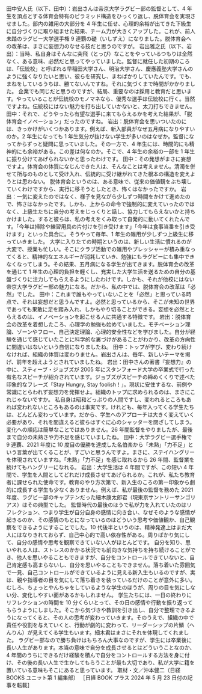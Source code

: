 ###

田中安人氏（以下、田中）：岩出さんは帝京大学ラグビー部の監督として、4 年生を頂点とする体育会特有のピラミッド構造をひっくり返し、脱体育会を実現させました。部内の雑用の大部分を 4 年生に任せ、心理的余裕が出てきた下級生に自分づくりに取り組ませた結果、チーム力が大きくアップした。これが、前人未踏のラグビー大学選手権 9 連覇の礎（いしずえ）になりました。脱体育会への改革は、まさに妄想力のなせる技だと思うのですが。
岩出雅之氏（以下、岩出）：当時、私自身はそんなに突飛（とっぴ）なことをやっているつもりは全然なく、ある意味、必然だと思ってやっていました。監督に就任した初期のころは、「伝統校」と呼ばれる早稲田大学さん、明治大学さん、慶應義塾大学さんのように強くなりたいと思い、彼らを研究し、まねばかりしていたんです。でも、まねをしているうちは、勝てないんですね。それに気づくまで時間がかかりました。
企業でも同じだと思うのですが、結局、重要なのは採用と教育だと思います。やっていることが伝統校のモノマネなら、優秀な選手は伝統校に行く。当然ですよね。伝統校にはない魅力を打ち出していかないと、太刀打ちできません。
田中：それで、どうやったら有望な選手に来てもらえるかを考えた結果が、「脱体育会イノベーション」だったのですね。
岩出：脱体育会を思いついたのには、きっかけがいくつかあります。例えば、新入部員がなぜ五月病になりやすいのか。2 年生になっても 1 年生気分が抜けない学生が多いのはなぜか。監督になってからずっと疑問に思っていました。その一方で、4 年生には、時間的にも精神的にも余裕がある。この差は何なのか。そこで、4 年生の余裕の一部を 1 年生に振り分けてあげられないかと思ったわけです。
田中：その発想がまさに妄想ですよ。体育会の体質になじんできた人は、そんなことは考えません。清濁を併せて所与のものとして受け入れ、伝統的に受け継がれてきた根本の構造を変えようとは思わない。
脱体育会というのは、ある意味で、従来の価値観をぶち壊していくわけですから、実行に移そうとしたとき、怖くはなかったですか。
岩出：一気に変えたのではなく、様子を見ながら少しずつ時間をかけて進めたので、怖さはなかったです。しかも、上からの命令で強制的に変えていったのではなく、上級生たちに自分の考えをじっくりと話し、協力してもらえないかと持ちかけました。すると彼らは、私の考えをくみ取って自発的に動いてくれたんです。「今年は掃除や練習用具の片付けを引き受けます」「今年は食事当番を引き受けます」といった具合に。そうやって毎年、1 年生の雑用が少しずつ上級生に移っていきました。
大学に入りたての時期というのは、新しい生活に慣れるのが大変で、授業も忙しい。そこにクラブ活動での雑用やプレッシャーが積み重なってくると、精神的なエネルギーが消耗していき、勉強にもラグビーにも集中できなくなってしまう。その結果、五月病になる学生が出てきます。脱体育会の改革を通じて 1 年生の心理的負担を軽くし、充実した大学生活を送るための自分の基盤づくりに注力してもらえるようにしたわけです。しかも、それが他校にはない帝京大学ラグビー部の魅力になる。だから、私の中では、脱体育会の改革は「必然」でした。
田中：これまで誰もやっていないことを「必然」と思っている時点で、それは妄想だと思うんですよ。必然と思っているから、そこが未知の世界であっても果敢に足を踏み入れ、しかもやり切ることができる。妄想を必然ととらえるのは、イノベーションを起こせる人に共通する特徴です。
岩出：脱体育会の改革を着想したころ、心理学の勉強も始めていました。モチベーション理論、ゾーンやフロー、自己決定理論、心理的安全性などを学びました。自分が経験を通じて感じていたことに科学的な裏づけがあることがわかり、改革の方向性に間違いはないという自信になりましたね。
田中：トップが学び、変わり続けなければ、組織の体質は変わりません。岩出さんは、毎年、新しいテーマを掲げ、前年を超えようとされていましたね。
岩出：田中さんの著書『妄想力』の中に、スティーブ・ジョブズが 2005 年にスタンフォード大学の卒業式で行った有名なスピーチが紹介されています。ジョブズがスピーチの締めくくりで述べた印象的なフレーズ「Stay Hungry, Stay foolish！」。現状に安住するな、前例や常識にとらわれず妄想力を発揮せよ。組織のトップに求められるのは、まさにこれじゃないですか。
私自身は昭和どっぷりの人間ですし、変われるところもあれば変われないところもあるのは事実です。けれども、毎年入ってくる学生たちは、どんどん変わっています。だから、学生へのアプローチは大きく変えていく必要があり、それを間違えると彼らはすぐに心のシャッターを閉ざしてしまう。変化への順応は簡単なことではありません。26 年間監督をやりましたが、最後まで自分の未熟さや力不足を感じていましたね。
田中：大学ラグビー選手権で 9 連覇、2021 年度に 10 度目の優勝を達成した名伯楽から「未熟」「力不足」という言葉が出てくることが、すごいと思うんですよ。まさに、ステイハングリーを体現されていますね。「未熟」「力不足」を感じ取れるから 26 年間、監督業を続けてもハングリーになれる。
岩出：大学生活は 4 年間ですが、この短い 4 年間で、学生を人間としてどれだけ成長させてあげられるか。これが、私たち教育者に課せられた使命です。教育のやり方次第で、新入生のころの第一印象から劇的に成長する学生も少なくありません。例えば、私が最後の監督を務めた 2021 年度、ラグビー部のキャプテンだった細木康太郎君（現東京サントリーサンゴリアス）はその典型でした。
監督時代の最後のほうで私が力を入れていたのはリフレクション、つまり学生が自分自身の感情に向き合い、なぜそのような感情が起きるのか、その感情のもとになっているのはどういう思考や価値観か、自己観察をできるようにすることでした。10 代後半というのは、精神発達上はまだ大人にはなりきれておらず、自己中心的で高い依存性がある。周りばかり気にして、自分の感情や思考を観察できていない人がほとんどです。
自分を知り、思いやれる人は、ストレスのかかる状況でも前向きな気持ちを持ち続けることができ、他人を思いやることもできますが、自分をコントロールできていないと、自己肯定感も高まらないし、自分を思いやることもできません。落ち着いた雰囲気で一見、自己コントロールができているように見える新入生もいるのですが、実は、親や指導者の目を気にして落ち着きを装っているだけのことが意外に多い。むしろ、ちょっとやんちゃをしているような学生のほうが、周りの目を気にしない分、変化しやすい面があるかもしれません。
学生たちには、一日の終わりにリフレクションの時間を 10 分くらいとって、その日の感情や行動を振り返ってもらうようにしました。そこから気づきや教訓を引き出し、自分で整理できるようになってくると、その人の思考が変わっていきます。そのうえで、組織の中で責任や役割を与えていくと、行動が劇的に変わって、リーダーシップの片鱗（へんりん）が見えてくる学生もいます。細木君はまさにそれを体現してくれました。
ラグビー部なので勝ち負けはもちろん大事なのですが、学生には卒業後に長い人生があります。本当の意味で自分を成長させるとはどういうことなのか、4 年間のうちにできるだけ経験を積んで自分をコントロールする方法を身に付け、その後の長い人生で生かしてもらうことが最も大切であり、私が大学に籍を置いている意味もそこにあると思っています。
取材・文／沖本健二（日経 BOOKS ユニット第 1 編集部）
［日経 BOOK プラス 2024 年 5 月 23 日付の記事を転載］
